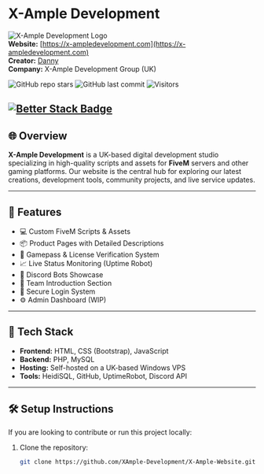 # X-Ample Development

![X-Ample Development Logo](https://i.imgur.com/4bSGPHi.png)  
**Website:** [https://x-ampledevelopment.com](https://x-ampledevelopment.com)  
**Creator:** [Danny](https://github.com/X-AmpleDevelopment)  
**Company:** X-Ample Development Group (UK)

![GitHub repo stars](https://img.shields.io/github/stars/XAmple-Development/X-Ample-Website?style=social)
![GitHub last commit](https://img.shields.io/github/last-commit/XAmple-Development/X-Ample-Website)
![Visitors](https://visitor-badge.laobi.icu/badge?page_id=XAmple-Development.X-Ample-Website)

[![Better Stack Badge](https://uptime.betterstack.com/status-badges/v2/monitor/1qqg1.svg)](https://uptime.betterstack.com/?utm_source=status_badge)
---

## 🌐 Overview

**X-Ample Development** is a UK-based digital development studio specializing in high-quality scripts and assets for **FiveM** servers and other gaming platforms. Our website is the central hub for exploring our latest creations, development tools, community projects, and live service updates.

---

## 🚀 Features

- 💻 Custom FiveM Scripts & Assets  
- 📦 Product Pages with Detailed Descriptions  
- 🛒 Gamepass & License Verification System  
- 📈 Live Status Monitoring (Uptime Robot)  
- 🤖 Discord Bots Showcase  
- 👥 Team Introduction Section  
- 🔐 Secure Login System  
- ⚙️ Admin Dashboard (WIP)

---

## 🧱 Tech Stack

- **Frontend:** HTML, CSS (Bootstrap), JavaScript  
- **Backend:** PHP, MySQL  
- **Hosting:** Self-hosted on a UK-based Windows VPS  
- **Tools:** HeidiSQL, GitHub, UptimeRobot, Discord API

---

## 🛠️ Setup Instructions

If you are looking to contribute or run this project locally:

1. Clone the repository:
   ```bash
   git clone https://github.com/XAmple-Development/X-Ample-Website.git
